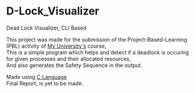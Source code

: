 # D-Lock_Visualizer
Dead Lock Visualizer, CLI Based<br>

This project was made for the submission of the Project-Based-Learning (PBL) activity of <a target="_blank" href="https://itmuniversity.ac.in/">My University's</a> course,<br>
This is a simple program which helps and detect if a deadlock is occuring for given processes and their allocated resources,<br>
And also generates the Safety Sequence in the output.<br>

Made using <a target="_blank" href="https://www.w3schools.com/c/c_intro.php">C Language</a><br>
Final Report, is yet to be made.
